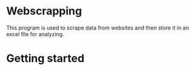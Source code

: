 # Webscrapping
  This program is used to scrape data from websites and then store it in an excel file for analyzing.

# Getting started

